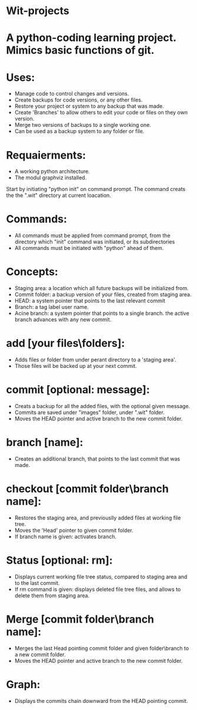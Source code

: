 # Wit-projects
# A python-coding learning project. Mimics basic functions of git.

# Uses:
* Manage code to control changes and versions.
* Create backups for code versions, or any other files.
* Restore your project or system to any backup that was made.
* Create 'Branches' to allow others to edit your code or files on they own version.
* Merge  two versions of backups to a single working one.
* Can be used as a backup system to any folder or file.

# Requaierments:
* A working python architecture.
* The modul graphviz installed. 

Start by initiating "python init" on command prompt.
The command creats the the ".wit" directory at current loacation.

# Commands:
* All commands must be applied from command prompt, from the directory which "init" command was initiated, or its subdirectories
* All commands must be initiated with "python" ahead of them.

# Concepts:
* Staging area: a location which all future backups will be initialized from.
* Commit folder: a backup version of your files, created from staging area.
* HEAD: a system pointer that points to the last relevant commit
* Branch: a tag label user name.
* Aciהe branch: a system pointer that points to a single branch. the active branch advances with any new commit. 

# add [your files\folders]:
* Adds files or folder from under perant directory to a 'staging area'.
* Those files will be backed up at your next commit.

# commit [optional: message]:
* Creats a backup for all the added files, with the optional given message.
* Commits are saved under "images" folder, under ".wit" folder.
* Moves the HEAD pointer and active branch to the new commit folder.

# branch [name]:
* Creates an additional branch, that points to the last commit that was made.

# checkout [commit folder\branch name]:
* Restores the staging area, and previouslly added files at working file tree.
* Moves the 'Head' pointer to given commit folder.
* If branch name is given: activates branch.

# Status [optional: rm]:
* Displays current working file tree status, compared to staging area and to the last commit.
* If rm command is given: displays deleted file tree files, and allows to delete them from staging area.

# Merge [commit folder\branch name]:
* Merges the last Head pointing commit folder and given folder\branch to a new commit folder.
* Moves the HEAD pointer and active branch to the new commit folder. 

# Graph:
* Displays the commits chain downward from the HEAD pointing commit.
